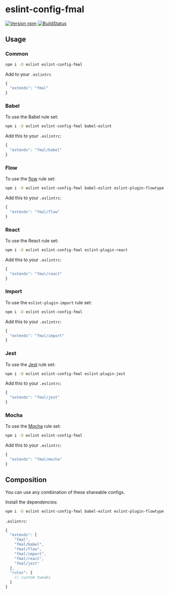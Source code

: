 # eslint-config-fmal

[![Version npm](http://img.shields.io/npm/v/eslint-config-fmal.svg?style=flat-square)](http://browsenpm.org/package/eslint-config-fmal)
[![BuildStatus](http://img.shields.io/travis/fmal/eslint-config-fmal/master.svg?style=flat-square)](https://travis-ci.org/fmal/eslint-config-fmal)

## Usage

### Common

```sh
npm i -D eslint eslint-config-fmal
```

Add to your `.eslintrc`

```js
{
  "extends": "fmal"
}
```

### Babel

To use the Babel rule set:

```sh
npm i -D eslint eslint-config-fmal babel-eslint
```

Add this to your `.eslintrc`:

```js
{
  "extends": "fmal/babel"
}
```

### Flow

To use the [flow](https://flowtype.org) rule set:

```sh
npm i -D eslint eslint-config-fmal babel-eslint eslint-plugin-flowtype eslint-plugin-flowtype-errors
```

Add this to your `.eslintrc`:

```js
{
  "extends": "fmal/flow"
}
```

### React

To use the React rule set:

```sh
npm i -D eslint eslint-config-fmal eslint-plugin-react
```

Add this to your `.eslintrc`:

```js
{
  "extends": "fmal/react"
}
```

### Import

To use the `eslint-plugin-import` rule set:

```sh
npm i -D eslint eslint-config-fmal
```

Add this to your `.eslintrc`:

```js
{
  "extends": "fmal/import"
}
```

### Jest

To use the [Jest](http://facebook.github.io/jest/) rule set:

```sh
npm i -D eslint eslint-config-fmal eslint-plugin-jest
```

Add this to your `.eslintrc`:

```js
{
  "extends": "fmal/jest"
}
```

### Mocha

To use the [Mocha](https://mochajs.org/) rule set:

```sh
npm i -D eslint eslint-config-fmal
```

Add this to your `.eslintrc`:

```js
{
  "extends": "fmal/mocha"
}
```

## Composition

You can use any combination of these shareable configs.

Install the dependencies:

```sh
npm i -D eslint eslint-config-fmal babel-eslint eslint-plugin-flowtype eslint-plugin-flowtype-errors eslint-plugin-react eslint-plugin-jest
```

`.eslintrc`:

```js
{
  "extends": [
    "fmal",
    "fmal/babel",
    "fmal/flow",
    "fmal/import",
    "fmal/react",
    "fmal/jest"
  ],
  "rules": {
    // custom tweaks
  }
}
```
